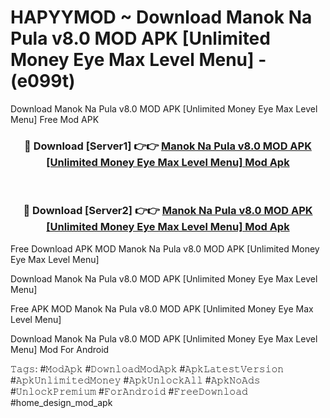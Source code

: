 # HAPYYMOD ~ Download Manok Na Pula v8.0 MOD APK [Unlimited Money Eye Max Level Menu] - (e099t)
Download Manok Na Pula v8.0 MOD APK [Unlimited Money Eye Max Level Menu] Free Mod APK

<div align="center">
<h3>🔴 Download [Server1] 👉👉 <a href="https://apk-comot.site?title=Manok_Na_Pula_v8.0_MOD_APK_[Unlimited_Money_Eye_Max_Level_Menu]">Manok Na Pula v8.0 MOD APK [Unlimited Money Eye Max Level Menu] Mod Apk</a></h3><br>

<h3>🔴 Download [Server2] 👉👉 <a href="https://apk-comot.site?title=Manok_Na_Pula_v8.0_MOD_APK_[Unlimited_Money_Eye_Max_Level_Menu]">Manok Na Pula v8.0 MOD APK [Unlimited Money Eye Max Level Menu] Mod Apk</a></h3>
</div>


Free Download APK MOD Manok Na Pula v8.0 MOD APK [Unlimited Money Eye Max Level Menu]

Download Manok Na Pula v8.0 MOD APK [Unlimited Money Eye Max Level Menu] 

Free APK MOD Manok Na Pula v8.0 MOD APK [Unlimited Money Eye Max Level Menu] 

Download Manok Na Pula v8.0 MOD APK [Unlimited Money Eye Max Level Menu] Mod For Android

𝚃𝚊𝚐𝚜: #𝙼𝚘𝚍𝙰𝚙𝚔 #𝙳𝚘𝚠𝚗𝚕𝚘𝚊𝚍𝙼𝚘𝚍𝙰𝚙𝚔 #𝙰𝚙𝚔𝙻𝚊𝚝𝚎𝚜𝚝𝚅𝚎𝚛𝚜𝚒𝚘𝚗 #𝙰𝚙𝚔𝚄𝚗𝚕𝚒𝚖𝚒𝚝𝚎𝚍𝙼𝚘𝚗𝚎𝚢 #𝙰𝚙𝚔𝚄𝚗𝚕𝚘𝚌𝚔𝙰𝚕𝚕 #𝙰𝚙𝚔𝙽𝚘𝙰𝚍𝚜 #𝚄𝚗𝚕𝚘𝚌𝚔𝙿𝚛𝚎𝚖𝚒𝚞𝚖 #𝙵𝚘𝚛𝙰𝚗𝚍𝚛𝚘𝚒𝚍 #𝙵𝚛𝚎𝚎𝙳𝚘𝚠𝚗𝚕𝚘𝚊𝚍 #home_design_mod_apk